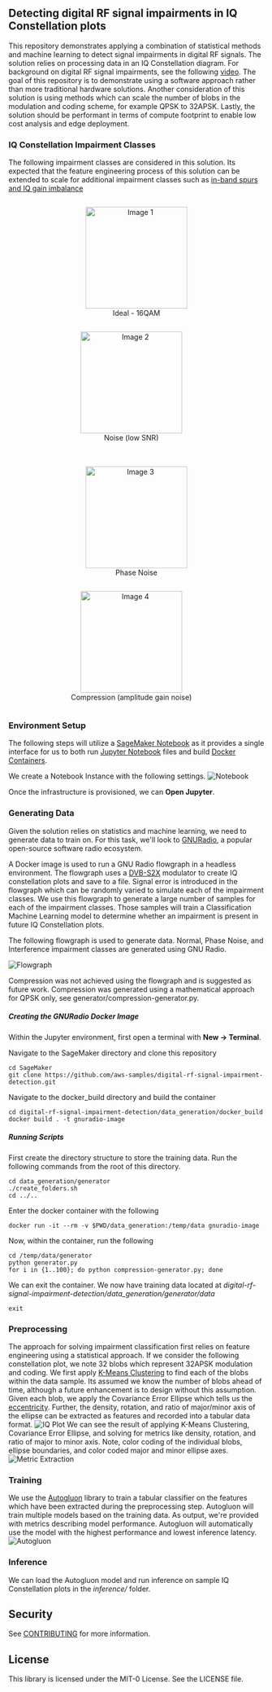 ## Detecting digital RF signal impairments in IQ Constellation plots

This repository demonstrates applying a combination of statistical methods and machine learning to detect signal impairments in digital RF signals. The 
solution relies on processing data in an IQ Constellation diagram. For background on digital RF signal impairments, 
see the following [video](https://www.youtube.com/watch?v=aQd_zBytid8). The goal of this repository is to 
demonstrate using a software approach rather than more traditional hardware solutions. 
Another consideration of this solution is using methods which can scale the number of blobs in the 
modulation and coding scheme, for example QPSK to 32APSK. 
Lastly, the solution should be performant in terms of compute footprint to enable low cost analysis and edge deployment.

### IQ Constellation Impairment Classes

The following impairment classes are considered in this solution. Its expected that the feature engineering 
process of this solution can be extended to scale for additional impairment classes such as [in-band spurs 
and IQ gain imbalance](https://rahsoft.com/2022/10/16/understanding-constellation-distortions/)

<!-- Row 1 -->
<div align="center">
  <!-- Image 1 with Title -->
  <figure style="display:inline-block;">
    <img src="repository_images/normal_plot.png" width="200" alt="Image 1">
    <figcaption>Ideal - 16QAM</figcaption>
  </figure>
  <!-- Image 2 with Title -->
  <figure style="display:inline-block; margin-left:20px;">
    <img src="repository_images/noise_plot.png" width="200" alt="Image 2">
    <figcaption>Noise (low SNR)</figcaption>
  </figure>
</div>
<!-- Row 2 -->
<div align="center" style="margin-top:20px;">
  <!-- Image 3 with Title -->
  <figure style="display:inline-block;">
    <img src="repository_images/phase_noise_plot.png" width="200" alt="Image 3">
    <figcaption>Phase Noise</figcaption>
  </figure>
  <!-- Image 4 with Title -->
  <figure style="display:inline-block; margin-left:20px;">
    <img src="repository_images/compression_plot.png" width="200" alt="Image 4">
    <figcaption>Compression (amplitude gain noise)</figcaption>
  </figure>
</div>

### Environment Setup

The following steps will utilize a [SageMaker Notebook](https://aws.amazon.com/sagemaker/notebooks/) as it provides a single interface 
for us to both run [Jupyter Notebook](https://jupyter.org/) files and build [Docker Containers](https://www.docker.com/resources/what-container/).

We create a Notebook Instance with the following settings.
![Notebook](repository_images/notebook_setup.png)

Once the infrastructure is provisioned, we can **Open Jupyter**.

### Generating Data

Given the solution relies on statistics and machine learning, we need to generate data to train on. 
For this task, we'll look to [GNURadio](https://www.gnuradio.org/), a popular open-source software radio ecosystem.

A Docker image is used to run a GNU Radio flowgraph in a headless environment. 
The flowgraph uses a [DVB-S2X](https://en.wikipedia.org/wiki/DVB-S2X) modulator to create IQ constellation plots 
and save to a file. Signal error is introduced in the flowgraph which can be randomly varied to simulate each of the impairment classes. 
We use this flowgraph to generate a large number of samples for each of the impairment classes. 
Those samples will train a Classification Machine Learning model to determine whether an impairment is present in future IQ Constellation plots.

The following flowgraph is used to generate data. Normal, Phase Noise, and Interference impairment classes are generated using GNU Radio.

![Flowgraph](repository_images/flowgraph.png)

Compression was not achieved using the flowgraph and is suggested as future work. Compression was generated using a mathematical approach for QPSK only, see generator/compression-generator.py.

##### Creating the GNURadio Docker Image

Within the Jupyter environment, first open a terminal with **New -> Terminal**.

Navigate to the SageMaker directory and clone this repository

```
cd SageMaker
git clone https://github.com/aws-samples/digital-rf-signal-impairment-detection.git
```

Navigate to the docker_build directory and build the container

```
cd digital-rf-signal-impairment-detection/data_generation/docker_build
docker build . -t gnuradio-image
```

##### Running Scripts

First create the directory structure to store the training data. Run the following commands from the root of this directory.

```
cd data_generation/generator
./create_folders.sh
cd ../..
```

Enter the docker container with the following

```
docker run -it --rm -v $PWD/data_generation:/temp/data gnuradio-image
```

Now, within the container, run the following

```
cd /temp/data/generator
python generator.py
for i in {1..100}; do python compression-generator.py; done
```

We can exit the container. We now have training data located at
_digital-rf-signal-impairment-detection/data_generation/generator/data_

```
exit
```

### Preprocessing

The approach for solving impairment classification first relies on feature engineering using a statistical approach. If we consider the following constellation plot, we note 32 blobs which represent 32APSK modulation and coding. We first apply [K-Means Clustering](https://scikit-learn.org/stable/modules/generated/sklearn.cluster.KMeans.html) to find each of the blobs within the data sample. Its assumed we know the number of blobs ahead of time, although a future enhancement is to design without this assumption. Given each blob, we apply the Covariance Error Ellipse which tells us the [eccentricity](<https://en.wikipedia.org/wiki/Eccentricity_(mathematics)>). Further, the density, rotation, and ratio of major/minor axis of the ellipse can be extracted as features and recorded into a tabular data format.
![IQ Plot](repository_images/raw_iq_data.png)
We can see the result of applying K-Means Clustering, Covariance Error Ellipse, and solving for metrics like density, rotation, and ratio of major to minor axis. Note, color coding of the individual blobs, ellipse boundaries, and color coded major and minor ellipse axes.
![Metric Extraction](repository_images/feature_extraction.png)

### Training

We use the [Autogluon](https://auto.gluon.ai/) library to train a tabular classifier on the features which have been extracted during the preprocessing step. Autogluon will train multiple models based on the training data. As output, we're provided with metrics describing model performance. Autogluon will automatically use the model with the highest performance and lowest inference latency.
![Autogluon](repository_images/autogluon.png)

### Inference

We can load the Autogluon model and run inference on sample IQ Constellation plots in the _inference/_ folder.

## Security

See [CONTRIBUTING](CONTRIBUTING.md#security-issue-notifications) for more information.

## License

This library is licensed under the MIT-0 License. See the LICENSE file.
